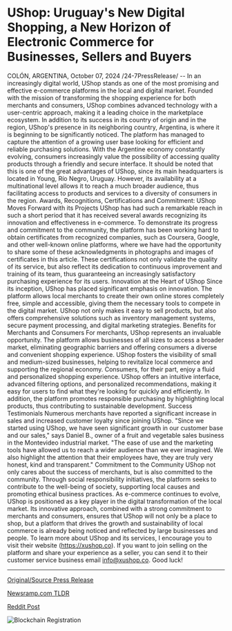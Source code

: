 # UShop: Uruguay's New Digital Shopping, a New Horizon of Electronic Commerce for Businesses, Sellers and Buyers

COLÓN, ARGENTINA, October 07, 2024 /24-7PressRelease/ -- In an increasingly digital world, UShop stands as one of the most promising and effective e-commerce platforms in the local and digital market. Founded with the mission of transforming the shopping experience for both merchants and consumers, UShop combines advanced technology with a user-centric approach, making it a leading choice in the marketplace ecosystem. In addition to its success in its country of origin and in the region, UShop's presence in its neighboring country, Argentina, is where it is beginning to be significantly noticed.   The platform has managed to capture the attention of a growing user base looking for efficient and reliable purchasing solutions. With the Argentine economy constantly evolving, consumers increasingly value the possibility of accessing quality products through a friendly and secure interface.   It should be noted that this is one of the great advantages of UShop, since its main headquarters is located in Young, Río Negro, Uruguay. However, its availability at a multinational level allows it to reach a much broader audience, thus facilitating access to products and services to a diversity of consumers in the region.  Awards, Recognitions, Certifications and Commitment: UShop Moves Forward with its Projects  UShop has had such a remarkable reach in such a short period that it has received several awards recognizing its innovation and effectiveness in e-commerce. To demonstrate its progress and commitment to the community, the platform has been working hard to obtain certificates from recognized companies, such as Coursera, Google, and other well-known online platforms, where we have had the opportunity to share some of these acknowledgments in photographs and images of certificates in this article. These certifications not only validate the quality of its service, but also reflect its dedication to continuous improvement and training of its team, thus guaranteeing an increasingly satisfactory purchasing experience for its users.  Innovation at the Heart of UShop  Since its inception, UShop has placed significant emphasis on innovation. The platform allows local merchants to create their own online stores completely free, simple and accessible, giving them the necessary tools to compete in the digital market. UShop not only makes it easy to sell products, but also offers comprehensive solutions such as inventory management systems, secure payment processing, and digital marketing strategies.  Benefits for Merchants and Consumers  For merchants, UShop represents an invaluable opportunity. The platform allows businesses of all sizes to access a broader market, eliminating geographic barriers and offering consumers a diverse and convenient shopping experience. UShop fosters the visibility of small and medium-sized businesses, helping to revitalize local commerce and supporting the regional economy.  Consumers, for their part, enjoy a fluid and personalized shopping experience. UShop offers an intuitive interface, advanced filtering options, and personalized recommendations, making it easy for users to find what they're looking for quickly and efficiently. In addition, the platform promotes responsible purchasing by highlighting local products, thus contributing to sustainable development.  Success Testimonials  Numerous merchants have reported a significant increase in sales and increased customer loyalty since joining UShop. "Since we started using UShop, we have seen significant growth in our customer base and our sales," says Daniel B., owner of a fruit and vegetable sales business in the Montevideo industrial market. "The ease of use and the marketing tools have allowed us to reach a wider audience than we ever imagined. We also highlight the attention that their employees have, they are truly very honest, kind and transparent."  Commitment to the Community  UShop not only cares about the success of merchants, but is also committed to the community. Through social responsibility initiatives, the platform seeks to contribute to the well-being of society, supporting local causes and promoting ethical business practices.  As e-commerce continues to evolve, UShop is positioned as a key player in the digital transformation of the local market. Its innovative approach, combined with a strong commitment to merchants and consumers, ensures that UShop will not only be a place to shop, but a platform that drives the growth and sustainability of local commerce is already being noticed and reflected by large businesses and people.  To learn more about UShop and its services, I encourage you to visit their website (https://xushop.co).  If you want to join selling on the platform and share your experience as a seller, you can send it to their customer service business email info@xushop.co.  Good luck! 

---

[Original/Source Press Release](https://www.24-7pressrelease.com/press-release/514975/ushop-uruguays-new-digital-shopping-a-new-horizon-of-electronic-commerce-for-businesses-sellers-and-buyers)
                    

[Newsramp.com TLDR](https://newsramp.com/curated-news/ushop-transforming-shopping-experience-and-driving-local-commerce/2452e67594de9202e54d32f277aa82bc) 

 



[Reddit Post](https://www.reddit.com/r/AwardsAndRecognition/comments/1fy1ubw/ushop_transforming_shopping_experience_and/) 



![Blockchain Registration](https://cdn.newsramp.app/24-7PressRelease/qrcode/2410/7/zealkTHX.webp)